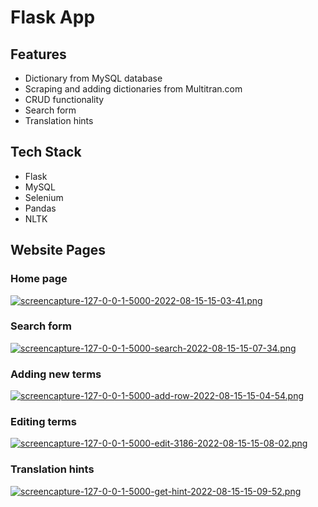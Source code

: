 # Flask App

## Features
- Dictionary from MySQL database
- Scraping and adding dictionaries from Multitran.com
- CRUD functionality
- Search form
- Translation hints

## Tech Stack
- Flask
- MySQL
- Selenium
- Pandas
- NLTK

## Website Pages

### Home page
[![screencapture-127-0-0-1-5000-2022-08-15-15-03-41.png](https://i.postimg.cc/KzJR639M/screencapture-127-0-0-1-5000-2022-08-15-15-03-41.png)](https://postimg.cc/2bLkvyNk)

### Search form
[![screencapture-127-0-0-1-5000-search-2022-08-15-15-07-34.png](https://i.postimg.cc/X7mKXtnz/screencapture-127-0-0-1-5000-search-2022-08-15-15-07-34.png)](https://postimg.cc/qzc65bhs)

### Adding new terms
[![screencapture-127-0-0-1-5000-add-row-2022-08-15-15-04-54.png](https://i.postimg.cc/9fFNYvqY/screencapture-127-0-0-1-5000-add-row-2022-08-15-15-04-54.png)](https://postimg.cc/gxQDYtsx)

### Editing terms
[![screencapture-127-0-0-1-5000-edit-3186-2022-08-15-15-08-02.png](https://i.postimg.cc/9F58n47M/screencapture-127-0-0-1-5000-edit-3186-2022-08-15-15-08-02.png)](https://postimg.cc/pyCJ9Lkb)

### Translation hints
[![screencapture-127-0-0-1-5000-get-hint-2022-08-15-15-09-52.png](https://i.postimg.cc/c4ShcVpt/screencapture-127-0-0-1-5000-get-hint-2022-08-15-15-09-52.png)](https://postimg.cc/bdm1yFNq)
